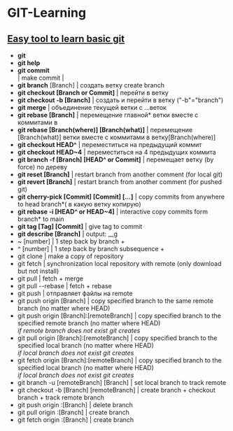 # GIT-Learning
[Easy tool to learn basic git](https://learngitbranching.js.org/?locale=en_US&DEMO=)<br>
---
- **git**<br>
- **git help**<br>
- **git commit**<br>                              | make commit |<br>
- **git branch** [Branch]                         | создать ветку create branch<br>
- **git checkout [Branch or Commit]**             | перейти в ветку<br>
- **git checkout -b [Branch]**                        | создать и перейти в ветку ("-b"="branch") <br>
- **git merge**                                       | объединение текущей ветки с ...веток<br>  
- **git rebase [Branch]**                             | перемещение главной* ветки вместе с коммитами в<br>
- **git rebase [Branch(where)] [Branch(what)]**       | перемещение [Branch(what)] ветки вместе с коммитами в ветку[Branch(where)]<br>
- **git checkout HEAD^**                              | переместиться на предыдущий коммит<br>
- **git checkout HEAD~4**                            | переместиться на 4 предыдущих коммита<br>
- **git branch -f [Branch] [HEAD^ or Commit]**        | перемещает ветку (by force) по дереву<br>
- **git reset [Branch]**                              | restart branch from another comment (for local git)<br>
- **git revert [Branch]**                             | restart branch from another comment (for pushed git)<br>
- **git cherry-pick [Commit] [Commit] [...]**         | copy commits from anywhere to head branch*( в какую ветку копирую)<br>
- **git rebase -i [HEAD^ or HEAD~4]**                 | interactive copy commits form branch* to main<br>
- **git tag [Tag] [Commit]**                          | give tag to commit<br>
- **git describe [Branch]**                           | output: <tag>_<numCommits>_g<hash><br>
- ~ [number]                                      | 1 step back by branch +<br>
- ^ [number]                                      | 1 step back by branch subsequence +<br>
- git clone                                       | make a copy of repository<br>
- git fetch                                       | synchronization local repository with remote (only download but not install)<br>
- git pull                                        | fetch + merge<br>
- git pull --rebase                               | fetch + rebase<br>
- git push                                        | отправляет файлы на remote<br>
- git push origin [Branch]                        | copy specified branch to the same remote branch (no matter where HEAD)<br>
- git push origin [Branch]:[remoteBranch]         | copy specified branch to the specified remote branch (no matter where HEAD) <br>
                                                *if remote branch does not exist git creates*<br>
- git pull origin [Branch]:[remoteBranch]         | copy specified branch to the specified local branch (no matter where HEAD) <br>
                                                *if local branch does not exist git creates*<br>
- git fetch origin [Branch]:[remoteBranch]        | copy specified branch to the specified local branch (no matter where HEAD) <br>
                                                *if local branch does not exist git creates*<br>
- git branch -u [remoteBranch] [Branch]           | set local branch to track remote<br>
- git checkout -b [Branch] [remoteBranch]         | create branch + checkout branch + track remote branch<br>
- git push origin :[Branch]                       | delete branch<br>
- git pull origin :[Branch]                       | create branch<br>
- git fetch origin :[Branch]                      | create branch<br>


